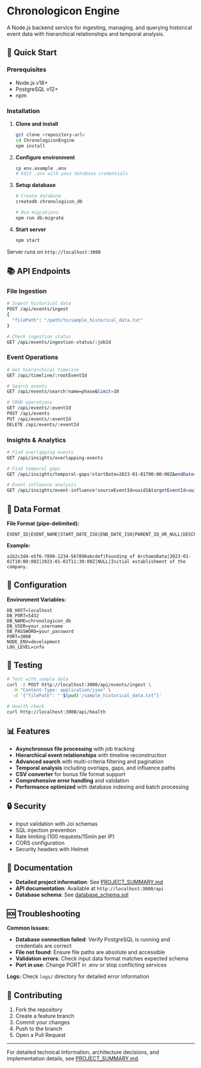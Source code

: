 # Chronologicon Engine

A Node.js backend service for ingesting, managing, and querying historical event data with hierarchical relationships and temporal analysis.

## 🚀 Quick Start

### Prerequisites
- Node.js v18+
- PostgreSQL v12+
- npm

### Installation

1. **Clone and install**
   ```bash
   git clone <repository-url>
   cd ChronologiconEngine
   npm install
   ```

2. **Configure environment**
   ```bash
   cp env.example .env
   # Edit .env with your database credentials
   ```

3. **Setup database**
   ```bash
   # Create database
   createdb chronologicon_db
   
   # Run migrations
   npm run db:migrate
   ```

4. **Start server**
   ```bash
   npm start
   ```

Server runs on `http://localhost:3000`

## 📚 API Endpoints

### File Ingestion
```bash
# Ingest historical data
POST /api/events/ingest
{
  "filePath": "/path/to/sample_historical_data.txt"
}

# Check ingestion status
GET /api/events/ingestion-status/:jobId
```

### Event Operations
```bash
# Get hierarchical timeline
GET /api/timeline/:rootEventId

# Search events
GET /api/events/search?name=phase&limit=10

# CRUD operations
GET /api/events/:eventId
POST /api/events
PUT /api/events/:eventId
DELETE /api/events/:eventId
```

### Insights & Analytics
```bash
# Find overlapping events
GET /api/insights/overlapping-events

# Find temporal gaps
GET /api/insights/temporal-gaps?startDate=2023-01-01T00:00:00Z&endDate=2023-01-31T00:00:00Z

# Event influence analysis
GET /api/insights/event-influence?sourceEventId=uuid1&targetEventId=uuid2
```

## 📄 Data Format

**File Format (pipe-delimited):**
```
EVENT_ID|EVENT_NAME|START_DATE_ISO|END_DATE_ISO|PARENT_ID_OR_NULL|DESCRIPTION
```

**Example:**
```
a1b2c3d4-e5f6-7890-1234-567890abcdef|Founding of ArchaeoData|2023-01-01T10:00:00Z|2023-01-01T11:30:00Z|NULL|Initial establishment of the company.
```

## 🔧 Configuration

**Environment Variables:**
```env
DB_HOST=localhost
DB_PORT=5432
DB_NAME=chronologicon_db
DB_USER=your_username
DB_PASSWORD=your_password
PORT=3000
NODE_ENV=development
LOG_LEVEL=info
```

## 🧪 Testing

```bash
# Test with sample data
curl -X POST http://localhost:3000/api/events/ingest \
  -H "Content-Type: application/json" \
  -d '{"filePath": "'$(pwd)'/sample_historical_data.txt"}'

# Health check
curl http://localhost:3000/api/health
```

## 📊 Features

- **Asynchronous file processing** with job tracking
- **Hierarchical event relationships** with timeline reconstruction
- **Advanced search** with multi-criteria filtering and pagination
- **Temporal analysis** including overlaps, gaps, and influence paths
- **CSV converter** for bonus file format support
- **Comprehensive error handling** and validation
- **Performance optimized** with database indexing and batch processing

## 🔒 Security

- Input validation with Joi schemas
- SQL injection prevention
- Rate limiting (100 requests/15min per IP)
- CORS configuration
- Security headers with Helmet

## 📝 Documentation

- **Detailed project information**: See [PROJECT_SUMMARY.md](PROJECT_SUMMARY.md)
- **API documentation**: Available at `http://localhost:3000/api`
- **Database schema**: See [database_schema.sql](database_schema.sql)

## 🆘 Troubleshooting

**Common Issues:**
- **Database connection failed**: Verify PostgreSQL is running and credentials are correct
- **File not found**: Ensure file paths are absolute and accessible
- **Validation errors**: Check input data format matches expected schema
- **Port in use**: Change PORT in .env or stop conflicting services

**Logs:** Check `logs/` directory for detailed error information

## 🤝 Contributing

1. Fork the repository
2. Create a feature branch
3. Commit your changes
4. Push to the branch
5. Open a Pull Request

---

For detailed technical information, architecture decisions, and implementation details, see [PROJECT_SUMMARY.md](PROJECT_SUMMARY.md).